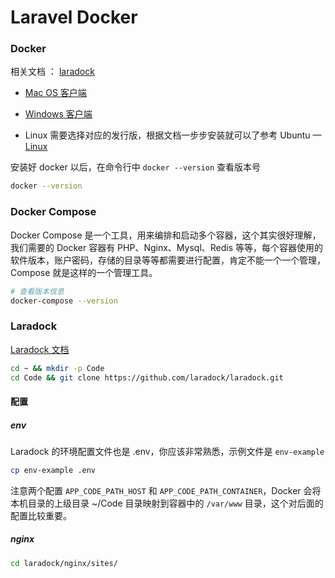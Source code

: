 # Laravel Docker



### Docker

相关文档 ： [laradock](https://docs.docker.com/install/ )

- [Mac OS 客户端](<https://hub.docker.com/editions/community/docker-ce-desktop-mac> )

- [Windows 客户端](<https://hub.docker.com/editions/community/docker-ce-desktop-windows> )

- Linux 需要选择对应的发行版，根据文档一步步安装就可以了参考 Ubuntu —[Linux](https://docs.docker.com/install/linux/docker-ce/ubuntu/) 

  

安装好 docker 以后，在命令行中 `docker --version` 查看版本号

```bash
docker --version
```



### Docker Compose

Docker  Compose 是一个工具，用来编排和启动多个容器，这个其实很好理解，我们需要的 Docker 容器有 
PHP、Nginx、Mysql、Redis 等等，每个容器使用的软件版本，账户密码，存储的目录等等都需要进行配置，肯定不能一个一个管理，Compose 就是这样的一个管理工具。

```bash
# 查看版本信息
docker-compose --version
```



### Laradock

[Laradock 文档](https://laradock.io/getting-started/#installation)

```bash
cd ~ && mkdir -p Code
cd Code && git clone https://github.com/laradock/laradock.git
```



#### 配置

##### env

Laradock 的环境配置文件也是 .env，你应该非常熟悉，示例文件是 `env-example`

```bash
cp env-example .env
```

注意两个配置 `APP_CODE_PATH_HOST` 和 `APP_CODE_PATH_CONTAINER`，Docker 会将本机目录的上级目录 ~/Code 目录映射到容器中的 `/var/www` 目录，这个对后面的配置比较重要。

##### nginx

```bash
cd laradock/nginx/sites/
```

![]()